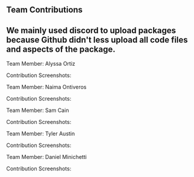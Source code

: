 ## Team Contributions

## We mainly used discord to upload packages because Github didn't less upload all code files and aspects of the package.

Team Member: Alyssa Ortiz

Contribution Screenshots:


Team Member: Naima Ontiveros

Contribution Screenshots:


Team Member: Sam Cain

Contribution Screenshots:


Team Member: Tyler Austin

Contribution Screenshots:


Team Member: Daniel Minichetti

Contribution Screenshots:
